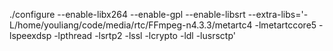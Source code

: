 ./configure --enable-libx264 --enable-gpl   --enable-libsrt  --extra-libs='-L/home/youliang/code/media/rtc/FFmpeg-n4.3.3/metartc4 -lmetartccore5 -lspeexdsp -lpthread -lsrtp2 -lssl -lcrypto -ldl -lusrsctp'
